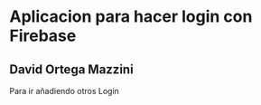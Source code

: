 ﻿# Aplicacion para hacer login con Firebase
 <h2>David Ortega Mazzini</h2>
 <p>Para ir añadiendo otros Login</p>
